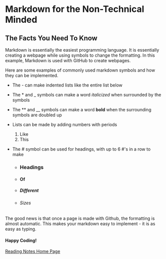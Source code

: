 # Markdown for the Non-Technical Minded
## The Facts You Need To Know

Markdown is essentially the easiest programming language. 
It is essentially creating a webpage while using symbols to change the formatting. 
In this example, Markdown is used with GitHub to create webpages. 

Here are some examples of commonly used markdown symbols and how they can be implemented. 

- The \- can make indented lists like the entire list below

- The \* and \_ symbols can make a word _italicized_ when surrounded by the symbols

- The \** and \__ symbols can make a word __bold__ when the surrounding symbols are doubled up

- Lists can be made by adding numbers with periods
    1. Like
    2. This

- The \# symbol can be used for headings, with up to 6 \#'s in a row to make 
    - ### Headings 
    - #### Of 
    - ##### Different
    - ###### Sizes


The good news is that once a page is made with Github, the formatting is almost automatic.
This makes your markdown easy to implement - it is as easy as typing.

#### Happy Coding!

[Reading Notes Home Page](README.md)
